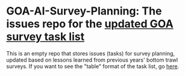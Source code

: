 # GOA-AI-Survey-Planning: The issues repo for the [updated GOA survey task list]([https://github.com/orgs/afsc-gap-products/projects/8](https://github.com/orgs/afsc-gap-products/projects/23))

This is an empty repo that stores issues (tasks) for survey planning, updated based on lessons learned from previous years' bottom trawl surveys. If you want to see the "table" format of the task list, go [here](https://github.com/orgs/afsc-gap-products/projects/23). 
